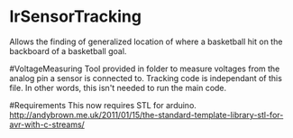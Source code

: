 # IrSensorTracking
Allows the finding of generalized location of where a basketball hit on the backboard of a basketball goal.



#VoltageMeasuring
Tool provided in folder to measure voltages from the analog pin a sensor is connected to. Tracking code is independant of this file. In other words, this isn't needed to run the main code.


#Requirements
This now requires STL for arduino. http://andybrown.me.uk/2011/01/15/the-standard-template-library-stl-for-avr-with-c-streams/
